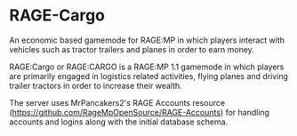 # RAGE-Cargo
An economic based gamemode for RAGE:MP in which players interact with vehicles such as tractor trailers and planes in order to earn money.

RAGE:Cargo or RAGE:CARGO is a RAGE:MP 1.1 gamemode in which players are primarily engaged in logistics related activities, flying planes and driving trailer tractors in order to increase their wealth.

The server uses MrPancakers2's RAGE Accounts resource (https://github.com/RageMpOpenSource/RAGE-Accounts) for handling accounts and logins along with the initial database schema. 
